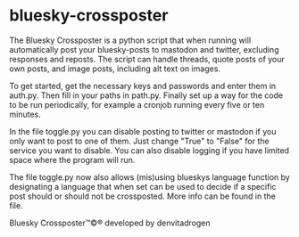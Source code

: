 # bluesky-crossposter

The Bluesky Crossposter is a python script that when running will automatically post your bluesky-posts to mastodon and twitter, excluding responses and reposts. The script can handle threads, quote posts of your own posts, and image posts, including alt text on images. 

To get started, get the necessary keys and passwords and enter them in auth.py. Then fill in your paths in path.py. Finally set up a way for the code to be run periodically, for example a cronjob running every five or ten minutes.

In the file toggle.py you can disable posting to twitter or mastodon if you only want to post to one of them. Just change "True" to "False" for the service you want to disable. You can also disable logging if you have limited space where the program will run.

The file toggle.py now also allows (mis)using blueskys language function by designating a language that when set can be used to decide if a specific post should or should not be crossposted. More info can be found in the file.

Bluesky Crossposter™©® developed by denvitadrogen
